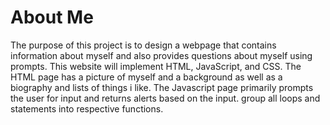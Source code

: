 # About Me
The purpose of this project is to design a webpage that contains information about myself and also provides questions about myself using prompts. This website will implement HTML, JavaScript, and CSS.
The HTML page has a picture of myself and a background as well as a biography and lists of things i like.
The Javascript page primarily prompts the user for input and returns alerts based on the input.
group all loops and statements into respective functions.